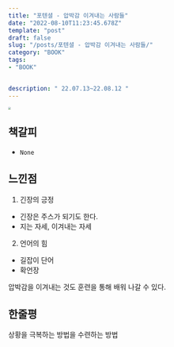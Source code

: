 ```yaml
---
title: "포텐셜 - 압박감 이겨내는 사람들"
date: "2022-08-10T11:23:45.678Z"
template: "post"
draft: false
slug: "/posts/포텐셜 - 압박감 이겨내는 사람들/"
category: "BOOK"
tags:
- "BOOK"


description: " 22.07.13~22.08.12 "
---
```


<img src="http://image.yes24.com/goods/38952329.jpg" style="zoom:33%;" />

## 책갈피

- `None`

## 느낀점 

1. 긴장의 긍정

- 긴장은 주스가 되기도 한다.
- 지는 자세, 이겨내는 자세

2. 언어의 힘

- 길잡이 단어
- 확언장

압박감을 이겨내는 것도 훈련을 통해 배워 나갈 수 있다.

## 한줄평

상황을 극복하는 방법을 수련하는 방법